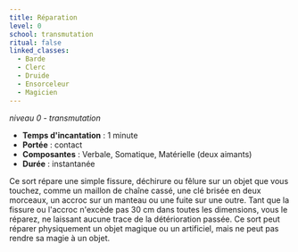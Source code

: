 ```yaml
---
title: Réparation
level: 0
school: transmutation
ritual: false
linked_classes:
  - Barde
  - Clerc
  - Druide
  - Ensorceleur
  - Magicien
---
```

*niveau 0 - transmutation*

- **Temps d'incantation** : 1 minute
- **Portée** : contact
- **Composantes** : Verbale, Somatique, Matérielle (deux aimants)
- **Durée** : instantanée

Ce sort répare une simple fissure, déchirure ou fêlure sur un objet que vous touchez, comme un maillon de chaîne cassé, une clé brisée en deux morceaux, un accroc sur un manteau ou une fuite sur une outre. Tant que la fissure ou l'accroc n'excède pas 30 cm dans toutes les dimensions, vous le réparez, ne laissant aucune trace de la détérioration passée. Ce sort peut réparer physiquement un objet magique ou un artificiel, mais ne peut pas rendre sa magie à un objet.
